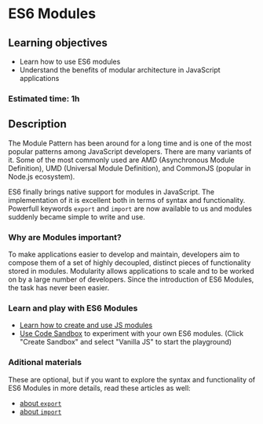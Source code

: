 # ES6 Modules

## Learning objectives
- Learn how to use ES6 modules
- Understand the benefits of modular architecture in JavaScript applications


### Estimated time: 1h

## Description 
The Module Pattern has been around for a long time and is one of the most popular patterns among JavaScript developers. There are many variants of it. Some of the most commonly used are AMD (Asynchronous Module Definition), UMD (Universal Module Definition), and CommonJS (popular in Node.js ecosystem).

ES6 finally brings native support for modules in JavaScript. The implementation of it is excellent both in terms of syntax and functionality. Powerfull keywords `export` and `import` are now available to us and modules suddenly became simple to write and use.

### Why are Modules important?
To make applications easier to develop and maintain, developers aim to compose them of a set of highly decoupled, distinct pieces of functionality stored in modules.
Modularity allows applications to scale and to be worked on by a large number of developers.
Since the introduction of ES6 Modules, the task has never been easier.

### Learn and play with ES6 Modules 

- [Learn how to create and use JS modules](https://javascript.info/import-export)
- [Use Code Sandbox](https://codesandbox.io/) to experiment with your own ES6 modules. (Click "Create Sandbox" and select "Vanilla JS" to start the playground)

### Aditional materials
These are optional, but if you want to explore the syntax and functionality of ES6 Modules in more details, read these articles as well: 
- [about `export`](https://developer.mozilla.org/en-US/docs/Web/JavaScript/Reference/Statements/export)
- [about `import`](https://developer.mozilla.org/en-US/docs/Web/JavaScript/Reference/Statements/import)
